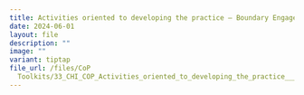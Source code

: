 ```yaml
---
title: Activities oriented to developing the practice – Boundary Engagement
date: 2024-06-01
layout: file
description: ""
image: ""
variant: tiptap
file_url: /files/CoP
  Toolkits/33_CHI_COP_Activities_oriented_to_developing_the_practice___Boundary_Engagement.pdf
---
```

